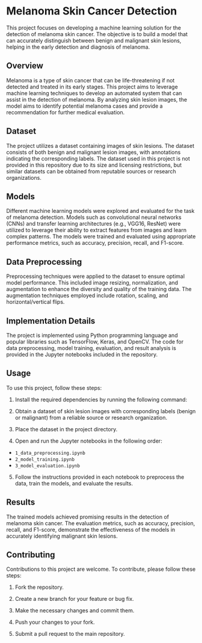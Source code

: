 # Melanoma Skin Cancer Detection

This project focuses on developing a machine learning solution for the detection of melanoma skin cancer. The objective is to build a model that can accurately distinguish between benign and malignant skin lesions, helping in the early detection and diagnosis of melanoma.

## Overview

Melanoma is a type of skin cancer that can be life-threatening if not detected and treated in its early stages. This project aims to leverage machine learning techniques to develop an automated system that can assist in the detection of melanoma. By analyzing skin lesion images, the model aims to identify potential melanoma cases and provide a recommendation for further medical evaluation.

## Dataset

The project utilizes a dataset containing images of skin lesions. The dataset consists of both benign and malignant lesion images, with annotations indicating the corresponding labels. The dataset used in this project is not provided in this repository due to its size and licensing restrictions, but similar datasets can be obtained from reputable sources or research organizations.

## Models

Different machine learning models were explored and evaluated for the task of melanoma detection. Models such as convolutional neural networks (CNNs) and transfer learning architectures (e.g., VGG16, ResNet) were utilized to leverage their ability to extract features from images and learn complex patterns. The models were trained and evaluated using appropriate performance metrics, such as accuracy, precision, recall, and F1-score.

## Data Preprocessing

Preprocessing techniques were applied to the dataset to ensure optimal model performance. This included image resizing, normalization, and augmentation to enhance the diversity and quality of the training data. The augmentation techniques employed include rotation, scaling, and horizontal/vertical flips.

## Implementation Details

The project is implemented using Python programming language and popular libraries such as TensorFlow, Keras, and OpenCV. The code for data preprocessing, model training, evaluation, and result analysis is provided in the Jupyter notebooks included in the repository.

## Usage

To use this project, follow these steps:

1. Install the required dependencies by running the following command:

2. Obtain a dataset of skin lesion images with corresponding labels (benign or malignant) from a reliable source or research organization.

3. Place the dataset in the project directory.

4. Open and run the Jupyter notebooks in the following order:

- `1_data_preprocessing.ipynb`
- `2_model_training.ipynb`
- `3_model_evaluation.ipynb`

5. Follow the instructions provided in each notebook to preprocess the data, train the models, and evaluate the results.

## Results

The trained models achieved promising results in the detection of melanoma skin cancer. The evaluation metrics, such as accuracy, precision, recall, and F1-score, demonstrate the effectiveness of the models in accurately identifying malignant skin lesions.

## Contributing

Contributions to this project are welcome. To contribute, please follow these steps:

1. Fork the repository.

2. Create a new branch for your feature or bug fix.

3. Make the necessary changes and commit them.

4. Push your changes to your fork.

5. Submit a pull request to the main repository.
